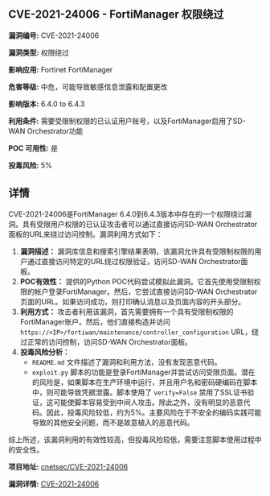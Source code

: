 ## CVE-2021-24006 - FortiManager 权限绕过

**漏洞编号:** CVE-2021-24006

**漏洞类型:** 权限绕过

**影响应用:** Fortinet FortiManager

**危害等级:** 中危，可能导致敏感信息泄露和配置更改

**影响版本:** 6.4.0 to 6.4.3

**利用条件:** 需要受限制权限的已认证用户账号，以及FortiManager启用了SD-WAN Orchestrator功能

**POC 可用性:** 是

**投毒风险:** 5%

## 详情

CVE-2021-24006是FortiManager 6.4.0到6.4.3版本中存在的一个权限绕过漏洞。具有受限用户权限的已认证攻击者可以通过直接访问SD-WAN Orchestrator面板的URL来绕过访问控制。漏洞利用方式如下：

1.  **漏洞描述：** 漏洞库信息和搜索引擎结果表明，该漏洞允许具有受限制权限的用户通过直接访问特定的URL绕过权限验证，访问SD-WAN Orchestrator面板。
2.  **POC有效性：** 提供的Python POC代码尝试模拟此漏洞。它首先使用受限制权限的帐户登录FortiManager。然后，它尝试直接访问SD-WAN Orchestrator页面的URL。如果访问成功，则打印确认消息以及页面内容的开头部分。
3.  **利用方式：** 攻击者利用该漏洞，首先需要拥有一个具有受限制权限的FortiManager账户。然后，他们直接构造并访问`https://<IP>/fortiwan/maintenance/controller_configuration` URL，绕过正常的访问控制，访问SD-WAN Orchestrator面板。
4.  **投毒风险分析：**
    *   `README.md` 文件描述了漏洞和利用方法，没有发现恶意代码。
    *   `exploit.py` 脚本的功能是登录FortiManager并尝试访问受限页面。潜在的风险是，如果脚本在生产环境中运行，并且用户名和密码硬编码在脚本中，则可能导致凭据泄露。脚本使用了 `verify=False` 禁用了SSL证书验证，这可能使脚本容易受到中间人攻击。除此之外，没有明显的恶意代码。因此，投毒风险较低，约为5%。主要风险在于不安全的编码实践可能导致的其他安全问题，而不是故意植入的恶意代码。

综上所述，该漏洞利用的有效性较高，但投毒风险较低，需要注意脚本使用过程中的安全性。

**项目地址:** [cnetsec/CVE-2021-24006](https://github.com/cnetsec/CVE-2021-24006)

**漏洞详情:** [CVE-2021-24006](https://nvd.nist.gov/vuln/detail/CVE-2021-24006)